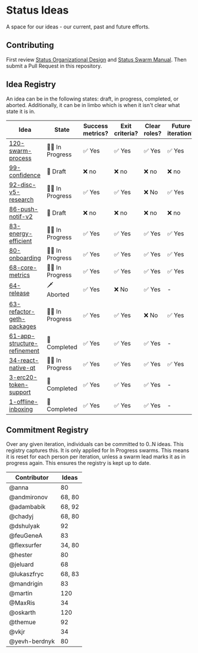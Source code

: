 # Status Ideas

A space for our ideas - our current, past and future efforts.

## Contributing

First review [Status Organizational Design](https://wiki.status.im/Status_Organisational_Design) and
[Status Swarm Manual](https://docs.google.com/document/u/1/d/10nGQ6mZGahIme6UGLov3b12tJUOi3mkjIsT5_cFl0kA/edit?ts=5ab1135d#heading=h.lqc5ff9neha5).
Then submit a Pull Request in this repository.

## Idea Registry

An idea can be in the following states: draft, in progress, completed, or
aborted. Additionally, it can be in limbo which is when it isn't clear what
state it is in.

| Idea                                                              | State                     | Success metrics?       | Exit criteria?         | Clear roles?           | Future iteration?      |
|-------------------------------------------------------------------|---------------------------|------------------------|------------------------|------------------------|------------------------|
| [120-swarm-process](ideas/120-swarm-process.md)                   | :walking_man: In Progress | :white_check_mark: Yes | :white_check_mark: Yes | :white_check_mark: Yes | :white_check_mark: Yes |
| [99-confidence](ideas/99-confidence.md)                           | :seedling: Draft          | :x: no                 | :x: no                 | :x: no                 | :x: no                 |
| [92-disc-v5-research](ideas/92-disc-v5-research.md)               | :walking_man: In Progress | :white_check_mark: Yes | :white_check_mark: Yes | :x: No    | :white_check_mark: Yes |
| [86-push-notif-v2](ideas/86-push-notif-v2.md)                     | :seedling: Draft          | :x: no                 | :x: no                 | :x: no                 | :x: no                 |
| [83-energy-efficient](ideas/83-energy-efficient.md)               | :walking_man: In Progress | :white_check_mark: Yes | :white_check_mark: Yes | :white_check_mark: Yes | :white_check_mark: Yes |
| [80-onboarding](ideas/80-onboarding.md)                           | :walking_man: In Progress | :white_check_mark: Yes | :white_check_mark: Yes | :white_check_mark: Yes | :white_check_mark: Yes |
| [68-core-metrics](ideas/68-core-metrics.md)                       | :walking_man: In Progress | :white_check_mark: Yes | :white_check_mark: Yes | :white_check_mark: Yes | :white_check_mark: Yes |
| [64-release](ideas/64-release.md)                                 | :dagger: Aborted          | :white_check_mark: Yes | :x: No                 | :white_check_mark: Yes | -                      |
| [63-refactor-geth-packages](ideas/63-refactor-geth-packages.md)   | :walking_man: In Progress    | :white_check_mark: Yes | :white_check_mark: Yes | :x: No                 | :white_check_mark: Yes |
| [61-app-structure-refinement](ideas/61-app-structure-refinement.md)                 | :champagne: Completed     | :white_check_mark: Yes | :white_check_mark: Yes | :white_check_mark: Yes | -                      |
| [34-react-native-qt](ideas/34-react-native-qt.md)                 | :walking_man: In Progress | :white_check_mark: Yes | :white_check_mark: Yes | :white_check_mark: Yes | :white_check_mark: Yes |
| [3-erc20-token-support](ideas/3-erc20-token-support.md)  | :champagne: Completed   | :white_check_mark: Yes | :white_check_mark: Yes | :white_check_mark: Yes | -      
| [1-offline-inboxing](ideas/1-offline-inboxing.md)                 | :champagne: Completed     | :white_check_mark: Yes | :white_check_mark: Yes | :white_check_mark: Yes | -                      |

## Commitment Registry

Over any given iteration, individuals can be committed to 0..N ideas. This
registry captures this. It is only applied for In Progress swarms. This means it
is reset for each person per iteration, unless a swarm lead marks it as in
progress again. This ensures the registry is kept up to date.

| Contributor   |  Ideas |
|---------------|--------|
| @anna         |     80 |
| @andmironov   | 68, 80 |
| @adambabik    | 68, 92 |
| @chadyj       | 68, 80 |
| @dshulyak     |     92 |
| @feuGeneA     |     83 |
| @flexsurfer   | 34, 80 |
| @hester       |     80 |
| @jeluard      |     68 |
| @lukaszfryc   | 68, 83 |
| @mandrigin    |     83 |
| @martin       |    120 |
| @MaxRis       |     34 |
| @oskarth      |    120 |
| @themue       |     92 |
| @vkjr         |     34 |
| @yevh-berdnyk |     80 |
